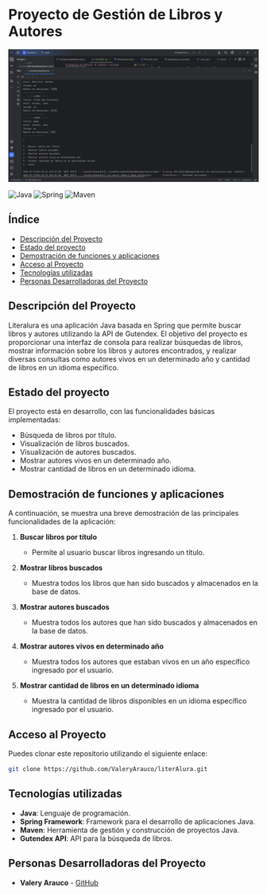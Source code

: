 # Proyecto de Gestión de Libros y Autores

![img.png](img.png)


![Java](https://img.shields.io/badge/Java-ED8B00?style=for-the-badge&logo=java&logoColor=white)
![Spring](https://img.shields.io/badge/Spring-6DB33F?style=for-the-badge&logo=spring&logoColor=white)
![Maven](https://img.shields.io/badge/Maven-C71A36?style=for-the-badge&logo=apache-maven&logoColor=white)


## Índice

- [Descripción del Proyecto](#descripción-del-proyecto)
- [Estado del proyecto](#estado-del-proyecto)
- [Demostración de funciones y aplicaciones](#demostración-de-funciones-y-aplicaciones)
- [Acceso al Proyecto](#acceso-al-proyecto)
- [Tecnologías utilizadas](#tecnologías-utilizadas)
- [Personas Desarrolladoras del Proyecto](#personas-desarrolladoras-del-proyecto)

## Descripción del Proyecto

Literalura es una aplicación Java basada en Spring que permite buscar libros y autores utilizando la API de Gutendex. El objetivo del proyecto es proporcionar una interfaz de consola para realizar búsquedas de libros, mostrar información sobre los libros y autores encontrados, y realizar diversas consultas como autores vivos en un determinado año y cantidad de libros en un idioma específico.

## Estado del proyecto

El proyecto está en desarrollo, con las funcionalidades básicas implementadas:

- Búsqueda de libros por título.
- Visualización de libros buscados.
- Visualización de autores buscados.
- Mostrar autores vivos en un determinado año.
- Mostrar cantidad de libros en un determinado idioma.

## Demostración de funciones y aplicaciones

A continuación, se muestra una breve demostración de las principales funcionalidades de la aplicación:

1. **Buscar libros por título**
   - Permite al usuario buscar libros ingresando un título.

2. **Mostrar libros buscados**
   - Muestra todos los libros que han sido buscados y almacenados en la base de datos.

3. **Mostrar autores buscados**
   - Muestra todos los autores que han sido buscados y almacenados en la base de datos.

4. **Mostrar autores vivos en determinado año**
   - Muestra todos los autores que estaban vivos en un año específico ingresado por el usuario.

5. **Mostrar cantidad de libros en un determinado idioma**
   - Muestra la cantidad de libros disponibles en un idioma específico ingresado por el usuario.

## Acceso al Proyecto

Puedes clonar este repositorio utilizando el siguiente enlace:

```bash
git clone https://github.com/ValeryArauco/literAlura.git
```

## Tecnologías utilizadas

- **Java**: Lenguaje de programación.
- **Spring Framework**: Framework para el desarrollo de aplicaciones Java.
- **Maven**: Herramienta de gestión y construcción de proyectos Java.
- **Gutendex API**: API para la búsqueda de libros.


## Personas Desarrolladoras del Proyecto

- **Valery Arauco** - [GitHub](https://github.com/ValeryArauco)

